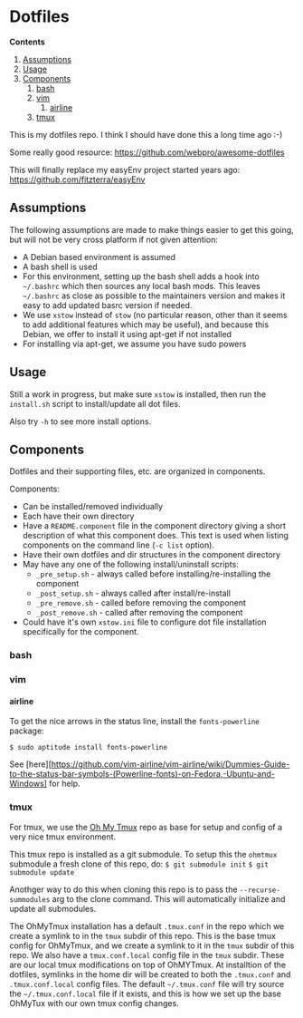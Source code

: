 Dotfiles
========

**Contents**
1. [Assumptions](#assumptions)
2. [Usage](#usage)
3. [Components](#components)
	1. [bash](#bash)
	2. [vim](#vim)
		1. [airline](#airline)
	3. [tmux](#tmux)

This is my dotfiles repo. I think I should have done this a long time ago :-)

Some really good resource: https://github.com/webpro/awesome-dotfiles

This will finally replace my easyEnv project started years ago: https://github.com/fitzterra/easyEnv

Assumptions
-----------

The following assumptions are made to make things easier to get this going, but
will not be very cross platform if not given attention:

* A Debian based environment is assumed
* A bash shell is used
* For this environment, setting up the bash shell adds a hook into `~/.bashrc`
    which then sources any local bash mods. This leaves `~/.bashrc` as close as
    possible to the maintainers version and makes it easy to add updated basrc
    version if needed.
* We use `xstow` instead of `stow` (no particular reason, other than it seems to
    add additional features which may be useful), and because this Debian, we
    offer to install it using apt-get if not installed
* For installing via apt-get, we assume you have sudo powers

Usage
-----

Still a work in progress, but make sure `xstow` is installed, then run the
`install.sh` script to install/update all dot files.

Also try `-h` to see more install options.

Components
----------

Dotfiles and their supporting files, etc. are organized in components.

Components:
* Can be installed/removed individually
* Each have their own directory
* Have a `README.component` file in the component directory giving a short
  description of what this component does. This text is used when listing
  components on the command line (`-c list` option).
* Have their own dotfiles and dir structures in the component directory
* May have any one of the following install/uninstall scripts:
    - `_pre_setup.sh` - always called before installing/re-installing the component
    - `_post_setup.sh` - always called after install/re-install
    - `_pre_remove.sh` - called before removing the component
    - `_post_remove.sh` - called after removing the component
* Could have it's own `xstow.ini` file to configure dot file installation
  specifically for the component.


### bash

### vim

#### airline
To get the nice arrows in the status line, install the `fonts-powerline` package:

    $ sudo aptitude install fonts-powerline

See [here][https://github.com/vim-airline/vim-airline/wiki/Dummies-Guide-to-the-status-bar-symbols-(Powerline-fonts)-on-Fedora,-Ubuntu-and-Windows] for help.

### tmux
For tmux, we use the [Oh My Tmux] repo as base for setup and config of a very
nice tmux environment.

This tmux repo is installed as a git submodule. To setup this the `ohmtmux`
submodule a fresh clone of this repo, do:
`$ git submodule init`
`$ git submodule update`

Anothger way to do this when cloning this repo is to pass the
`--recurse-summodules` arg to the clone command. This will automatically
initialize and update all submodules.

The OhMyTmux installation has a default `.tmux.conf` in the repo which we
create a symlink to in the `tmux` subdir of this repo. This is the base tmux
config for OhMyTmux, and we create a symlink to it in the `tmux` subdir of this
repo.
We also have a `tmux.conf.local` config file in the `tmux` subdir. These are
our local tmux modifications on top of OhMYTmux.
At installtion of the dotfiles, symlinks in the home dir will be created to
both the `.tmux.conf` and `.tmux.conf.local` config files.
The default `~/.tmux.conf` file will try source the `~/.tmux.conf.local` file
if it exists, and this is how we set up the base OhMyTux with our own tmux
config changes.

[Oh My Tmux]: https://github.com/gpakosz/.tmux 
